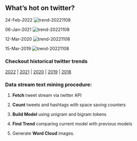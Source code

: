 ## What’s hot on twitter?

24-Feb-2022
![trend-20221108][20221108]

[20221108]: /word-cloud/trend-2022/trend-202202/trend-20221108.png "trend-20221108"

06-Jan-2021
![trend-20221108][20221108]

[20221108]: /word-cloud/trend-2021/trend-202101/trend-20221108.png "trend-20221108"

12-Mar-2020
![trend-20221108][20221108]

[20221108]: /word-cloud/trend-2020/trend-202003/trend-20221108.png "trend-20221108"

15-Mar-2019
![trend-20221108][20221108]

[20221108]: /word-cloud/trend-2019/trend-201903/trend-20221108.png "trend-20221108"

### Checkout historical twitter trends

[2022](/word-cloud/trend-2022) |
[2021](/word-cloud/trend-2021) |
[2020](/word-cloud/trend-2020) |
[2019](/word-cloud/trend-2019) |
[2018](/word-cloud/trend-2018)

### Data stream text mining procedure:

1. **Fetch** tweet stream via twitter API

2. **Count** tweets and hashtags with space saving counters

3. **Build Model** using unigram and bigram tokens

4. **Find Trend** comparing current model with previous models

5. Generate **Word Cloud** images.


